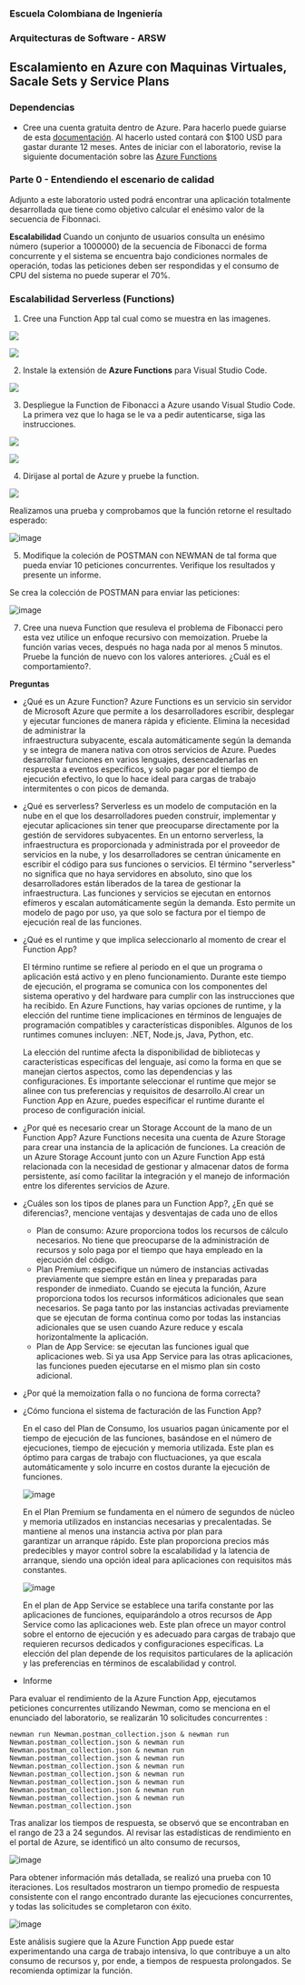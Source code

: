 ### Escuela Colombiana de Ingeniería
### Arquitecturas de Software - ARSW

## Escalamiento en Azure con Maquinas Virtuales, Sacale Sets y Service Plans

### Dependencias
* Cree una cuenta gratuita dentro de Azure. Para hacerlo puede guiarse de esta [documentación](https://azure.microsoft.com/es-es/free/students/). Al hacerlo usted contará con $100 USD para gastar durante 12 meses.
Antes de iniciar con el laboratorio, revise la siguiente documentación sobre las [Azure Functions](https://www.c-sharpcorner.com/article/an-overview-of-azure-functions/)

### Parte 0 - Entendiendo el escenario de calidad

Adjunto a este laboratorio usted podrá encontrar una aplicación totalmente desarrollada que tiene como objetivo calcular el enésimo valor de la secuencia de Fibonnaci.

**Escalabilidad**
Cuando un conjunto de usuarios consulta un enésimo número (superior a 1000000) de la secuencia de Fibonacci de forma concurrente y el sistema se encuentra bajo condiciones normales de operación, todas las peticiones deben ser respondidas y el consumo de CPU del sistema no puede superar el 70%.

### Escalabilidad Serverless (Functions)

1. Cree una Function App tal cual como se muestra en las  imagenes.

![](images/part3/part3-function-config.png)

![](images/part3/part3-function-configii.png)

2. Instale la extensión de **Azure Functions** para Visual Studio Code.

![](images/part3/part3-install-extension.png)

3. Despliegue la Function de Fibonacci a Azure usando Visual Studio Code. La primera vez que lo haga se le va a pedir autenticarse, siga las instrucciones.

![](images/part3/part3-deploy-function-1.png)

![](images/part3/part3-deploy-function-2.png)

4. Dirijase al portal de Azure y pruebe la function.

![](images/part3/part3-test-function.png)

Realizamos una prueba y comprobamos que la función retorne el resultado esperado:

![image](https://github.com/AndresOnate/ARSW_LAB10/assets/63562181/09758d62-86ef-4b83-b99f-ff7ba2c854d7)


5. Modifique la coleción de POSTMAN con NEWMAN de tal forma que pueda enviar 10 peticiones concurrentes. Verifique los resultados y presente un informe.

Se crea la colección de POSTMAN para enviar las peticiones:

![image](https://github.com/AndresOnate/ARSW_LAB10/assets/63562181/91e3c452-5560-4ddc-b56d-fe266c188a93)

7. Cree una nueva Function que resuleva el problema de Fibonacci pero esta vez utilice un enfoque recursivo con memoization. Pruebe la función varias veces, después no haga nada por al menos 5 minutos. Pruebe la función de nuevo con los valores anteriores. ¿Cuál es el comportamiento?.

**Preguntas**

* ¿Qué es un Azure Function?
  Azure Functions es un servicio sin servidor de Microsoft Azure que permite a los desarrolladores escribir, desplegar y ejecutar funciones de manera rápida y eficiente. Elimina la necesidad de administrar la   
  infraestructura subyacente, escala automáticamente según la demanda y se integra de manera nativa con otros servicios de Azure. Puedes desarrollar funciones en varios lenguajes, desencadenarlas en respuesta a 
  eventos específicos, y solo pagar por el tiempo de ejecución efectivo, lo que lo hace ideal para cargas de trabajo intermitentes o con picos de demanda.
  
* ¿Qué es serverless?
  Serverless es un modelo de computación en la nube en el que los desarrolladores pueden construir, implementar y ejecutar aplicaciones sin tener que preocuparse directamente por la gestión de servidores 
  subyacentes. En un entorno serverless, la infraestructura es proporcionada y administrada por el proveedor de servicios en la nube, y los desarrolladores se centran únicamente en escribir el código para sus 
  funciones o servicios. El término "serverless" no significa que no haya servidores en absoluto, sino que los desarrolladores están liberados de la tarea de gestionar la infraestructura. Las funciones y 
  servicios se ejecutan en entornos efímeros y escalan automáticamente según la demanda. Esto permite un modelo de pago por uso, ya que solo se factura por el tiempo de ejecución real de las funciones.
  
* ¿Qué es el runtime y que implica seleccionarlo al momento de crear el Function App?

  El término runtime se refiere al periodo en el que un programa o aplicación está activo y en pleno funcionamiento. Durante este tiempo de ejecución, el programa se comunica con los componentes del sistema 
  operativo y del hardware para cumplir con las instrucciones que ha recibido. En Azure Functions, hay varias opciones de runtime, y la elección del runtime tiene implicaciones en términos de lenguajes de 
  programación compatibles y características disponibles. Algunos de los runtimes comunes incluyen: .NET, Node.js, Java, Python, etc.

  La elección del runtime afecta la disponibilidad de bibliotecas y características específicas del lenguaje, así como la forma en que se manejan ciertos aspectos, como las dependencias y las configuraciones. 
  Es importante seleccionar el runtime que mejor se alinee con tus preferencias y requisitos de desarrollo.Al crear un Function App en Azure, puedes especificar el runtime durante el proceso de configuración 
  inicial.
  
* ¿Por qué es necesario crear un Storage Account de la mano de un Function App?
  Azure Functions necesita una cuenta de Azure Storage para crear una instancia de la aplicación de funciones. La creación de un Azure Storage Account junto con un Azure Function App está relacionada con la 
  necesidad de gestionar y almacenar datos de forma persistente, así como facilitar la integración y el manejo de información entre los diferentes servicios de Azure. 
  
* ¿Cuáles son los tipos de planes para un Function App?, ¿En qué se diferencias?, mencione ventajas y desventajas de cada uno de ellos
  - Plan de consumo: Azure proporciona todos los recursos de cálculo necesarios. No tiene que preocuparse de la administración de recursos y solo paga por el tiempo que haya empleado en la ejecución del código.
  - Plan Premium: especifique un número de instancias activadas previamente que siempre están en línea y preparadas para responder de inmediato. Cuando se ejecuta la función, Azure proporciona todos los 
    recursos informáticos adicionales que sean necesarios. Se paga tanto por las instancias activadas previamente que se ejecutan de forma continua como por todas las instancias adicionales que se usen cuando 
    Azure reduce y escala horizontalmente la aplicación.
  - Plan de App Service: se ejecutan las funciones igual que aplicaciones web. Si ya usa App Service para las otras aplicaciones, las funciones pueden ejecutarse en el mismo plan sin costo adicional.

* ¿Por qué la memoization falla o no funciona de forma correcta?
  
* ¿Cómo funciona el sistema de facturación de las Function App?

  En el caso del Plan de Consumo, los usuarios pagan únicamente por el tiempo de ejecución de las funciones, basándose en el número de ejecuciones, tiempo de ejecución y memoria utilizada. Este plan es 
  óptimo para cargas de trabajo con fluctuaciones, ya que escala automáticamente y solo incurre en costos durante la ejecución de funciones.

  ![image](https://github.com/AndresOnate/ARSW_LAB10/assets/63562181/5bfbfc91-578f-4a2e-b300-17e7e675ac58)

  En el Plan Premium se fundamenta en el número de segundos de núcleo y memoria utilizados en instancias necesarias y precalentadas. Se mantiene al menos una instancia activa por plan para     
  garantizar un arranque rápido. Este plan proporciona precios más predecibles y mayor control sobre la escalabilidad y la latencia de arranque, siendo una opción ideal para aplicaciones con requisitos más     
  constantes.
  
  ![image](https://github.com/AndresOnate/ARSW_LAB10/assets/63562181/cbb2f5b0-1e8a-49e7-9721-0016c3f5a850)

  En el plan de App Service se establece una tarifa constante por las aplicaciones de funciones, equiparándolo a otros recursos de App Service como las aplicaciones web. Este plan ofrece 
  un mayor control sobre el entorno de ejecución y es adecuado para cargas de trabajo que requieren recursos dedicados y configuraciones específicas. La elección del plan depende de los requisitos particulares 
  de la aplicación y las preferencias en términos de escalabilidad y control.
  
* Informe

Para evaluar el rendimiento de la Azure Function App, ejecutamos peticiones concurrentes utilizando Newman, como se menciona en el enunciado del laboratorio, se realizarán 10 solicitudes concurrentes
:
```
newman run Newman.postman_collection.json & newman run Newman.postman_collection.json & newman run Newman.postman_collection.json & newman run Newman.postman_collection.json & newman run Newman.postman_collection.json & newman run Newman.postman_collection.json & newman run Newman.postman_collection.json & newman run Newman.postman_collection.json & newman run Newman.postman_collection.json & newman run Newman.postman_collection.json
```
Tras analizar los tiempos de respuesta, se observó que se encontraban en el rango de 23 a 24 segundos. Al revisar las estadísticas de rendimiento en el portal de Azure, se identificó un alto consumo de recursos,

![image](https://github.com/AndresOnate/ARSW_LAB10/assets/63562181/677239f3-05c4-4c46-bea4-17a44bc443bc)

Para obtener información más detallada, se realizó una prueba con 10 iteraciones. Los resultados mostraron un tiempo promedio de respuesta consistente con el rango encontrado durante las ejecuciones concurrentes, y todas las solicitudes se completaron con éxito.

![image](https://github.com/AndresOnate/ARSW_LAB10/assets/63562181/948ee6a1-040a-4e5b-8de7-b8e63502efba)

Este análisis sugiere que la Azure Function App puede estar experimentando una carga de trabajo intensiva, lo que contribuye a un alto consumo de recursos y, por ende, a tiempos de respuesta prolongados. Se recomienda optimizar la función.
